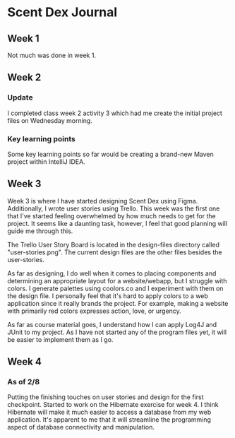 # Scent Dex Journal
## Week 1
Not much was done in week 1.
## Week 2
### Update
I completed class week 2 activity 3 which had me create the initial project files on Wednesday morning.
### Key learning points
Some key learning points so far would be creating a brand-new Maven project within IntelliJ IDEA.
## Week 3
Week 3 is where I have started designing Scent Dex using Figma. Additionally, I wrote user stories using Trello.
This week was the first one that I've started feeling overwhelmed by how much needs to get for the project. It seems like a daunting task, however, I feel that good planning will guide me through this.

The Trello User Story Board is located in the design-files directory called "user-stories.png". The current design files are the other files besides the user-stories.

As far as designing, I do well when it comes to placing components and determining an appropriate layout for a website/webapp, but I struggle with colors. I generate palettes using coolors.co and I experiment with them on the design file. I personally feel that it's hard to apply colors to a web application since it really brands the project. For example, making a website with primarily red colors expresses action, love, or urgency.

As far as course material goes, I understand how I can apply Log4J and JUnit to my project. As I have not started any of the program files yet, it will be easier to implement them as I go.
## Week 4
### As of 2/8
Putting the finishing touches on user stories and design for the first checkpoint. Started to work on the Hibernate exercise for week 4. I think Hibernate will make it much easier to access a database from my web application. It's apparent to me that it will streamline the programming aspect of database connectivity and manipulation.